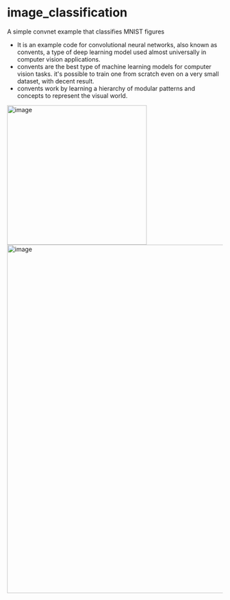 # image_classification
A simple convnet example that classifies MNIST figures

- It is an example code for convolutional neural networks, also known as convents, a type of deep learning model used almost universally in computer vision applications.
- convents are the best type of machine learning models for computer vision tasks. it's possible to train one from scratch even on a very small dataset, with decent result.
- convents work by learning a hierarchy of modular patterns and concepts to represent the visual world.

<img width="326" alt="image" src="https://user-images.githubusercontent.com/99894705/228673505-30f57274-2be7-4c38-92ad-129e89a95c6e.png">
<img width="815" alt="image" src="https://user-images.githubusercontent.com/99894705/228673607-401ad309-b3bc-49e5-a7a4-47049cb90140.png">
